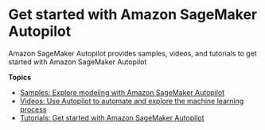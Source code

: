 # Get started with Amazon SageMaker Autopilot<a name="autopilot-automate-model-development-get-started"></a>

Amazon SageMaker Autopilot provides samples, videos, and tutorials to get started with Amazon SageMaker Autopilot

**Topics**
+ [Samples: Explore modeling with Amazon SageMaker Autopilot](autopilot-samples.md)
+ [Videos: Use Autopilot to automate and explore the machine learning process](autopilot-videos.md)
+ [Tutorials: Get started with Amazon SageMaker Autopilot](autopilot-tutorials.md)